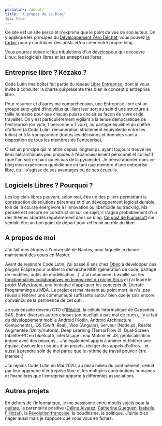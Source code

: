 ```yaml
---
permalink: /about/
title: "À propos de ce blog"
toc: true
---
```

Ce site est un site perso et n'exprime que le point de vue de son auteur. On y applique les principes du [Développement Zéro Déchet](http://cbossard.page.nuiton.org/presentation-dev-zero-dechet/#1), vous pouvez [le forker](/forkme/) pour y contribuer des posts et/ou créer votre propre blog.

Vous pourrez suivre ici les tribulations d'un développeur qui découvre Linux, les logiciels libres et les entreprises libres.

## Entreprise libre ? Kézako ?

Code Lutin (ma boîte) fait partie du réseau [Libre Entreprise](https://www.libre-entreprise.org/charte), dont je vous invite à consulter la charte qui présente très bien le concept d'entreprise libre.

Pour résumer et d'après ma compréhension, une Entreprise libre est un groupe auto-géré d'individus qui lient leur sort au sein d'une structure à taille humaine pour que chacun puisse choisir sa façon de vivre et de travailler. On y est particulièrement vigilant à la tenue démocratique de l'entreprise (on vote, 1 personne = 1 voix), au partage équilibré du chiffre d'affaire (à Code Lutin, rémunération strictement équivalente entre les lutins) et à la transparence (toutes les décisions et données sont à disposition de tous les membres de l'entreprise).

C'est un principe qui m'attire depuis longtemps, ayant toujours trouvé les liens hiérarchiques peu propices à l'épanouissement personnel et collectif (que l'on soit en haut ou en bas de la pyramide). Je pense aborder dans ce blog mon expérience quotidienne en tant que membre d'une entreprise libre, qu'il s'agisse de ses avantages ou de ses écueuils.

## Logiciels Libres ? Pourquoi ?

Les logiciels libres peuvent, selon moi, être un des piliers permettant la construction de solutions pérennes et d'un développement logiciel durable, loin de la course énergivore à l'innovation ou liberticide au tracking. Ma pensée est encore en construction sur ce sujet, il s'agira probablement d'un des thèmes abordés régulièrement dans ce blog. [Ce post de Framasoft](https://framablog.org/2020/04/02/prendre-de-la-hauteur/) me semble être un bon point de départ pour réfléchir au rôle du libre.

## A propos de moi

J'ai fait mes études à l'université de Nantes, pour laquelle je donne maintenant des cours en Master.

Avant de rejoindre Code Lutin, j'ai passé 6 ans chez [Obeo](https://www.obeo.fr/fr/) à développer des plugins Eclipse pour outiller la démarche MDE (génération de code, partage de modèles, outils de modélisation...). J'ai notamment travaillé sur les [fonctionnalités collaboratives en temps-réel du projet Sirus](https://www.obeodesigner.com/en/collaborative-features) et j'ai leadé le projet [Mylyn Intent](https://projects.eclipse.org/projects/mylyn.docs.intent), une tentative d'appliquer les concepts du Literate Programming au MDA. Le projet est maintenant au point mort, je n'ai pas réussi à fédérer une communauté suffisante autour bien que je sois encore convaincu de la pertinence de cet outil.

Je suis ensuite devenu CTO d'[iRéalité](http://irealite.com), la cellule informatique de Capacités SAS. Entre diverses autres choses (on touchait à pas mal de trucs), j'y ai fait du développement mobile Android (Kotlin, Android Architecture Components), iOS (Swift, Real), Web (Angular), Serveur (Node.js), Réalité Augmentée (Unity/Vuforia), Deep Learning (TensorFlow 2), Dual-Screen tablette-PC en bluetooth, interfaçage Leap Motion en JS, géolocalisation indoor avec des beacons... J'ai également appris à animer et fédérer une équipe, évaluer les risques d'un projets, rédiger des appels d'offres... et aussi à prendre soin de moi parce que le rythme de travail pouvoir être intense :)

J'ai rejoins Code Lutin en Mai 2020, au beau milieu du confinement, séduit par leur approche d'entreprise libre et les multiples contributions humaines et financières que l'entreprise apporte à différentes associations.

## Autres projets

En dehors de l'informatique, je me passionne entre moults sujets pour la [guitare](https://soundcloud.com/user-651566508), la parentalité positive ([Céline Alvarez](https://www.celinealvarez.org/), [Catherine Gueguen](https://www.laurencepernoud.com/enfant-1-3-ans/psychologie-petit-enfant/catherine-gueguen-si-on-changeait-regard-sur-lenfant.html), [Isabelle Filliozat](https://www.youtube.com/watch?v=x1pHlTRVzRM)), la [Révolution française](https://www.youtube.com/watch?v=LuOsYczMO1M&list=PLsFVQLtN7crZKK4rO-wpPsAT4wdLLL_2B), le boudhisme, la politique. J'aime bien nager aussi mais je suppose que vous vous en fichez.